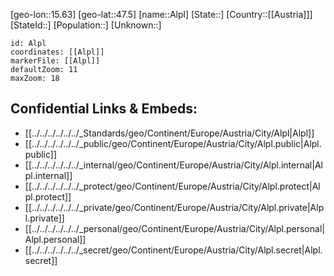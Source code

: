 ﻿---
location: [47.5,15.63]
mapzoom: [7,12] 
mapmarker: city 
type: City
tags:
- geo/City


SpocWebEntityId: 28756
isDeleted: false
confidential: public

---
[geo-lon::15.63]
[geo-lat::47.5]
[name::Alpl]
[State::]
[Country::[[Austria]]]
[StateId::]
[Population::]
[Unknown::]


```leaflet
id: Alpl
coordinates: [[Alpl]]
markerFile: [[Alpl]]
defaultZoom: 11 
maxZoom: 18
```


## Confidential Links & Embeds: 
- [[../../../../../../_Standards/geo/Continent/Europe/Austria/City/Alpl|Alpl]] 
- [[../../../../../../_public/geo/Continent/Europe/Austria/City/Alpl.public|Alpl.public]] 
- [[../../../../../../_internal/geo/Continent/Europe/Austria/City/Alpl.internal|Alpl.internal]] 
- [[../../../../../../_protect/geo/Continent/Europe/Austria/City/Alpl.protect|Alpl.protect]] 
- [[../../../../../../_private/geo/Continent/Europe/Austria/City/Alpl.private|Alpl.private]] 
- [[../../../../../../_personal/geo/Continent/Europe/Austria/City/Alpl.personal|Alpl.personal]] 
- [[../../../../../../_secret/geo/Continent/Europe/Austria/City/Alpl.secret|Alpl.secret]] 
